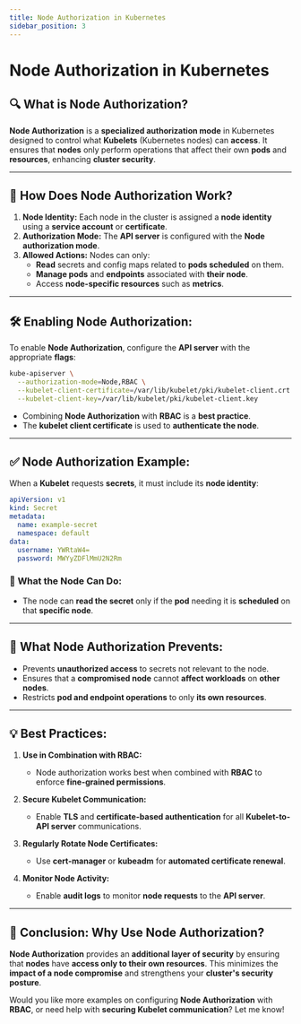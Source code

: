 ```yaml
---
title: Node Authorization in Kubernetes
sidebar_position: 3
---
```


# Node Authorization in Kubernetes

## 🔍 What is Node Authorization?

**Node Authorization** is a **specialized authorization mode** in Kubernetes designed to control what **Kubelets** (Kubernetes nodes) can **access**. It ensures that **nodes** only perform operations that affect their own **pods** and **resources**, enhancing **cluster security**.

---

## 🚦 **How Does Node Authorization Work?**

1. **Node Identity:** Each node in the cluster is assigned a **node identity** using a **service account** or **certificate**.
2. **Authorization Mode:** The **API server** is configured with the **Node authorization mode**.
3. **Allowed Actions:** Nodes can only:
   - **Read** secrets and config maps related to **pods scheduled** on them.
   - **Manage pods** and **endpoints** associated with **their node**.
   - Access **node-specific resources** such as **metrics**.

---

## 🛠️ **Enabling Node Authorization:**

To enable **Node Authorization**, configure the **API server** with the appropriate **flags**:

```bash
kube-apiserver \
  --authorization-mode=Node,RBAC \
  --kubelet-client-certificate=/var/lib/kubelet/pki/kubelet-client.crt \
  --kubelet-client-key=/var/lib/kubelet/pki/kubelet-client.key
```

- Combining **Node Authorization** with **RBAC** is a **best practice**.
- The **kubelet client certificate** is used to **authenticate the node**.

---

## ✅ **Node Authorization Example:**

When a **Kubelet** requests **secrets**, it must include its **node identity**:

```yaml
apiVersion: v1
kind: Secret
metadata:
  name: example-secret
  namespace: default
data:
  username: YWRtaW4=
  password: MWYyZDFlMmU2N2Rm
```

### 🧠 **What the Node Can Do:**

- The node can **read the secret** only if the **pod** needing it is **scheduled** on that **specific node**.

---

## 🚫 **What Node Authorization Prevents:**

- Prevents **unauthorized access** to secrets not relevant to the node.
- Ensures that a **compromised node** cannot **affect workloads** on **other nodes**.
- Restricts **pod and endpoint operations** to only **its own resources**.

---

## 💡 **Best Practices:**

1. **Use in Combination with RBAC:**
   - Node authorization works best when combined with **RBAC** to enforce **fine-grained permissions**.

2. **Secure Kubelet Communication:**
   - Enable **TLS** and **certificate-based authentication** for all **Kubelet-to-API server** communications.

3. **Regularly Rotate Node Certificates:**
   - Use **cert-manager** or **kubeadm** for **automated certificate renewal**.

4. **Monitor Node Activity:**
   - Enable **audit logs** to monitor **node requests** to the **API server**.

---

## 🔐 **Conclusion: Why Use Node Authorization?**

**Node Authorization** provides an **additional layer of security** by ensuring that **nodes** have **access only to their own resources**. This minimizes the **impact of a node compromise** and strengthens your **cluster's security posture**.

Would you like more examples on configuring **Node Authorization** with **RBAC**, or need help with **securing Kubelet communication**? Let me know!
